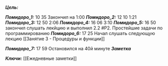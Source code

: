 
***Цель:***  

***Помидоро_1:***  10 35
Закончил на 1:00
***Помидоро_2:***  12 10
1:21
***Помидоро_3:*** 12 50
2:06
***Помидоро_4:*** 16 06
3:10
***Помидоро_5:*** 16 50 
закончил слушать лекйцию и выполнил 
2.2 #P2. Простейшие задачи по программированию
***Помидоро_6:***  17 25
Начал слушать следующую лекцию
[[Занятие 3 - Процедуры и функции]]

***Помидоро_7:***  17 59
Остановился на 40й минуте
***Заметка*** 


***Ключи:*** [[Ежедневные заметки]]